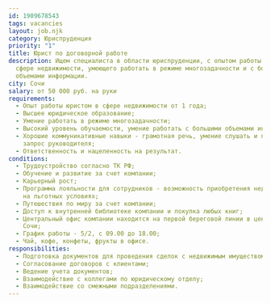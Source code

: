 ```yaml
---
id: 1909678543
tags: vacancies
layout: job.njk
category: Юриспруденция
priority: "1"
title: Юрист по договорной работе
description: Ищем специалиста в области юриспруденции, с опытом работы юристом в
  сфере недвижимости, умеющего работать в режиме многозадачности и с большими
  объемами информации.
city: Сочи
salary: от 50 000 руб. на руки
requirements:
  - Опыт работы юристом в сфере недвижимости от 1 года;
  - Высшее юридическое образование;
  - Умение работать в режиме многозадачности;
  - Высокий уровень обучаемости, умение работать с большими объемами информации;
  - Хорошие коммуникативные навыки - грамотная речь, умение слушать и понимать
    запрос руководителя;
  - Ответственность и нацеленность на результат.
conditions:
  - Трудоустройство согласно ТК РФ;
  - Обучение и развитие за счет компании;
  - Карьерный рост;
  - Программа лояльности для сотрудников - возможность приобретения недвижимости
    на льготных условиях;
  - Путешествия по миру за счет компании;
  - Доступ к внутренней библиотеке компании и покупка любых книг;
  - Центральный офис компании находится на первой береговой линии в центре г.
    Сочи;
  - График работы - 5/2, с 09.00 до 18.00;
  - Чай, кофе, конфеты, фрукты в офисе.
responsibilities:
  - Подготовка документов для проведения сделок с недвижимым имуществом;
  - Согласование договоров с клиентами;
  - Ведение учета документов;
  - Взаимодействие с коллегами по юридическому отделу;
  - Взаимодействие со смежными подразделениями.
---
```

